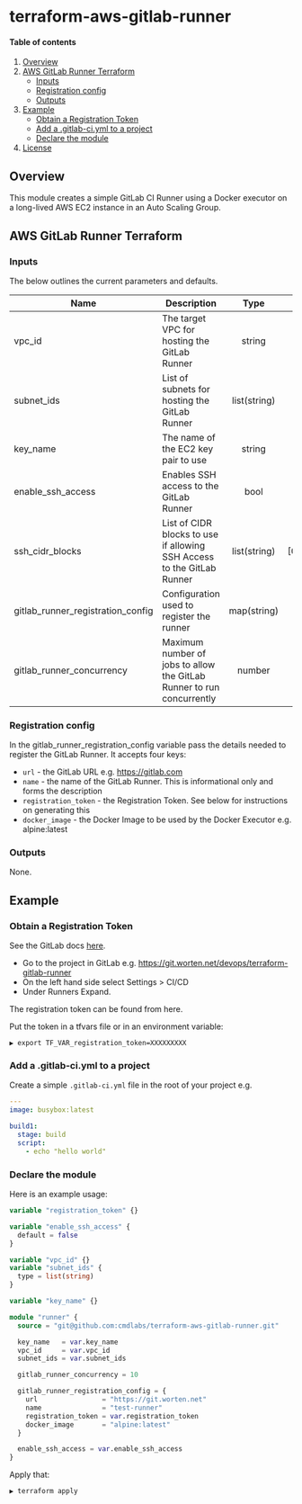 <!-- vim: set ft=markdown: -->

# terraform-aws-gitlab-runner

#### Table of contents

1. [Overview](#overview)
2. [AWS GitLab Runner Terraform](#aws-gitlab-runner-terraform)
    * [Inputs](#inputs)
    * [Registration config](#registration-config)
    * [Outputs](#outputs)
3. [Example](#example)
    * [Obtain a Registration Token](#obtain-a-registration-token)
    * [Add a .gitlab-ci.yml to a project](#add-a-gitlab-ciyml-to-a-project)
    * [Declare the module](#declare-the-module)
4. [License](#license)

## Overview

This module creates a simple GitLab CI Runner using a Docker executor on a long-lived AWS EC2 instance in an Auto Scaling Group.

## AWS GitLab Runner Terraform

### Inputs

The below outlines the current parameters and defaults.

| Name | Description | Type | Default | Required |
|------|-------------|:----:|:-------:|:--------:|
|vpc_id|The target VPC for hosting the GitLab Runner|string|""|Yes|
|subnet_ids|List of subnets for hosting the GitLab Runner|list(string)|""|Yes|
|key_name|The name of the EC2 key pair to use|string|default|No|
|enable_ssh_access|Enables SSH access to the GitLab Runner|bool|false|No|
|ssh_cidr_blocks|List of CIDR blocks to use if allowing SSH Access to the GitLab Runner|list(string)|[0.0.0.0/0]|No|
|gitlab_runner_registration_config|Configuration used to register the runner|map(string)|(map)|No|
|gitlab_runner_concurrency|Maximum number of jobs to allow the GitLab Runner to run concurrently|number|5|No|

### Registration config

In the gitlab_runner_registration_config variable pass the details needed to register the GitLab Runner. It accepts four keys:

- `url` - the GitLab URL e.g. https://gitlab.com
- `name` - the name of the GitLab Runner. This is informational only and forms the description
- `registration_token` - the Registration Token. See below for instructions on generating this
- `docker_image` - the Docker Image to be used by the Docker Executor e.g. alpine:latest

### Outputs

None.

## Example

### Obtain a Registration Token

See the GitLab docs [here](https://docs.gitlab.com/ee/ci/runners/#registering-a-specific-runner-with-a-project-registration-token).

- Go to the project in GitLab e.g. https://git.worten.net/devops/terraform-gitlab-runner
- On the left hand side select Settings > CI/CD
- Under Runners Expand.

The registration token can be found from here.

Put the token in a tfvars file or in an environment variable:

```text
▶ export TF_VAR_registration_token=XXXXXXXXX
```

### Add a .gitlab-ci.yml to a project

Create a simple `.gitlab-ci.yml` file in the root of your project e.g.

```yaml
---
image: busybox:latest

build1:
  stage: build
  script:
    - echo "hello world"
```

### Declare the module

Here is an example usage:

```tf
variable "registration_token" {}

variable "enable_ssh_access" {
  default = false
}

variable "vpc_id" {}
variable "subnet_ids" {
  type = list(string)
}

variable "key_name" {}

module "runner" {
  source = "git@github.com:cmdlabs/terraform-aws-gitlab-runner.git"

  key_name   = var.key_name
  vpc_id     = var.vpc_id
  subnet_ids = var.subnet_ids

  gitlab_runner_concurrency = 10

  gitlab_runner_registration_config = {
    url                = "https://git.worten.net"
    name               = "test-runner"
    registration_token = var.registration_token
    docker_image       = "alpine:latest"
  }

  enable_ssh_access = var.enable_ssh_access
}
```

Apply that:

```text
▶ terraform apply
```
